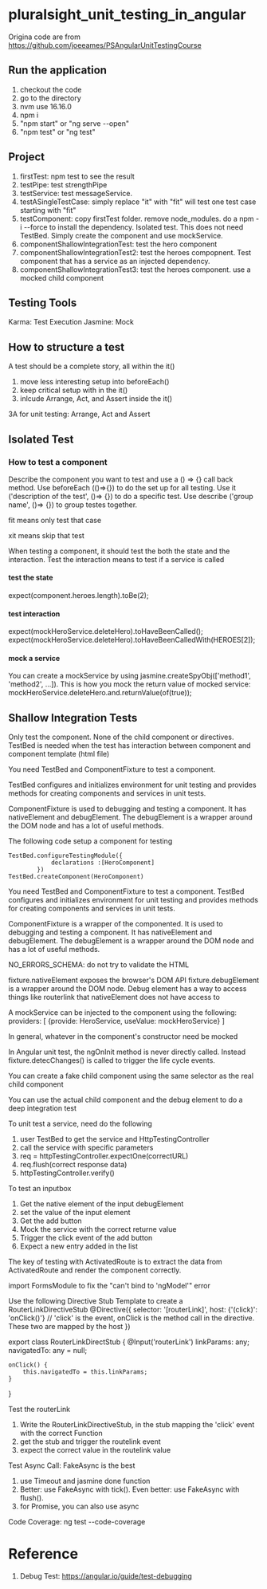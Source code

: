 # pluralsight_unit_testing_in_angular
Origina code are from https://github.com/joeeames/PSAngularUnitTestingCourse

## Run the application
1. checkout the code
2. go to the directory
3. nvm use 16.16.0
4. npm i
5. "npm start" or "ng serve --open"
6. "npm test" or "ng test"

## Project
1. firstTest: npm test to see the result
2. testPipe: test strengthPipe
3. testService: test messageService.
4. testASingleTestCase: simply replace "it" with "fit" will test one test case starting with "fit"
5. testComponent: copy firstTest folder. remove node_modules. do a npm -i --force to install the dependency. Isolated test. This does not need TestBed. Simply create the component and use mockService.
6. componentShallowIntegrationTest: test the hero component
7. componentShallowIntegrationTest2: test the heroes compopnent. Test component that has a service as an injected dependency.
8. componentShallowIntegrationTest3: test the heroes component. use a mocked child component

## Testing Tools
Karma: Test Execution
Jasmine: Mock

## How to structure a test
A test should be a complete story, all within the it()
1. move less interesting setup into beforeEach()
2. keep critical setup with in the it()
3. inlcude Arrange, Act, and Assert inside the it()

3A for unit testing: Arrange, Act and Assert

## Isolated Test
### How to test a component
Describe the component you want to test and use a () => {} call back method.
Use beforeEach (()=>{}) to do the set up for all testing.
Use it ('description of the test', ()=> {}) to do a specific test. 
Use describe ('group name', ()=> {}) to group testes together. 

fit means only test that case

xit means skip that test

When testing a component, it should test the both the state and the interaction. Test the interaction means to test if a service is called

#### test the state
expect(component.heroes.length).toBe(2);

#### test interaction
expect(mockHeroService.deleteHero).toHaveBeenCalled();
expect(mockHeroService.deleteHero).toHaveBeenCalledWith(HEROES[2]);

#### mock a service
You can create a mockService by using jasmine.createSpyObj(['method1', 'method2', ...]).
This is how you mock the return value of mocked service:
mockHeroService.deleteHero.and.returnValue(of(true));

## Shallow Integration Tests
Only test the component. None of the child component or directives. TestBed is needed when the test has interaction between component and component template (html file)

You need TestBed and ComponentFixture to test a component.

TestBed configures and initializes environment for unit testing and provides methods for creating components and services in unit tests.

ComponentFixture is used to debugging and testing a component. It has nativeElement and debugElement. The debugElement is a wrapper around the DOM node and has a lot of useful methods.

The following code setup a component for testing

```
TestBed.configureTestingModule({
            declarations :[HeroComponent]
        })
TestBed.createComponent(HeroComponent)
```

You need TestBed and ComponentFixture to test a component.
TestBed configures and initializes environment for unit testing and provides methods for creating components and services in unit tests.

ComponentFixture is a wrapper of the componented. It is used to debugging and testing a component. It has nativeElement and debugElement. The debugElement is a wrapper around the DOM node and has a lot of useful methods.

NO_ERRORS_SCHEMA: do not try to validate the HTML

fixture.nativeElement exposes the browser's DOM API
fixture.debugElement is a wrapper around the DOM node. Debug element has a way to access things like routerlink that nativeElement does not have access to

A mockService can be injected to the component using the following:
providers: [
    {provide: HeroService, useValue: mockHeroService}
]

In general, whatever in the component's constructor need be mocked

In Angular unit test, the ngOnInit method is never directly called. Instead fixture.detecChanges() is called to trigger the life cycle events.

You can create a fake child component using the same selector as the real child component

You can use the actual child component and the debug element to do a deep integration test

To unit test a service, need do the following
1) user TestBed to get the service and HttpTestingController
2) call the service with specific parameters
3) req = httpTestingController.expectOne(correctURL)
4) req.flush(correct response data)
5) httpTestingController.verify()

To test an inputbox
1) Get the native element of the input debugElement
2) set the value of the input element
3) Get the add button
4) Mock the service with the correct returne value
5) Trigger the click event of the add button
6) Expect a new entry added in the list 

The key of testing with ActivatedRoute is to extract the data from ActivatedRoute and render the component correctly. 

import FormsModule to fix the "can't bind to 'ngModel'" error

Use the following Directive Stub Template to create a RouterLinkDirectiveStub
@Directive({
    selector: '[routerLink]',
    host: {'(click)': 'onClick()'}
    // 'click' is the event, onClick is the method call in the directive. These two are mapped by the host
})

export class RouterLinkDirectStub {
    @Input('routerLink') linkParams: any;
    navigatedTo: any = null;

    onClick() {
        this.navigatedTo = this.linkParams;
    }
}

Test the routerLink
1) Write the RouterLinkDirectiveStub, in the stub mapping the 'click' event with the correct Function
2) get the stub and trigger the routelink event
3) expect the correct value in the routelink value

Test Async Call: FakeAsync is the best
1) use Timeout and jasmine done function
2) Better: use FakeAsync with tick(). Even better: use FakeAsync with flush(). 
3) for Promise, you can also use async 

Code Coverage: ng test --code-coverage

# Reference
1. Debug Test: https://angular.io/guide/test-debugging
